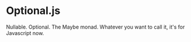 Optional.js
===========

Nullable. Optional. The Maybe monad. Whatever you want to call it, it's for Javascript now.
